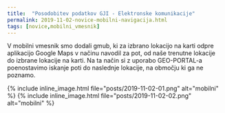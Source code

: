 ```yaml
---
title:  "Posodobitev podatkov GJI - Elektronske komunikacije"
permalink: 2019-11-02-novice-mobilni-navigacija.html
tags: [novice,mobilni_vmesnik]
---
```


V mobilni vmesnik smo dodali gmub, ki za izbrano lokacijo na karti odpre aplikacijo Google Maps v načinu navodil za pot,
od naše trenutne lokacije do izbrane lokacije na karti.
Na ta način si z uporabo GEO-PORTAL-a poenostavimo iskanje poti do naslednje lokacije, na območju ki ga ne poznamo.

{% include inline_image.html file="posts/2019-11-02-01.png" alt="mobilni" %}
{% include inline_image.html file="posts/2019-11-02-02.png" alt="mobilni" %}
